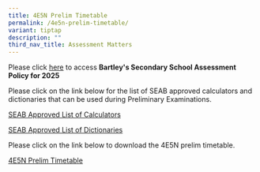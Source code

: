 ```yaml
---
title: 4E5N Prelim Timetable
permalink: /4e5n-prelim-timetable/
variant: tiptap
description: ""
third_nav_title: Assessment Matters
---
```

<p>Please click <a href="https://www.bartleysec.moe.edu.sg/assessment-plan-and-policy/" rel="noopener nofollow" target="_blank">here</a> to
access <strong>Bartley's Secondary School Assessment Policy for 2025</strong>
</p>
<p></p>
<p>Please click on the link below for the list of SEAB approved calculators
and dictionaries that can be used during Preliminary Examinations.</p>
<p><a href="https://file.go.gov.sg/seab-approvedcalculators.pdf" rel="noopener nofollow" target="_blank">SEAB Approved List of Calculators</a>
</p>
<p><a href="https://file.go.gov.sg/seab-approveddictionaries.pdf" rel="noopener nofollow" target="_blank">SEAB Approved List of Dictionaries</a>
</p>
<p></p>
<p>Please click on the link below to download the 4E5N prelim timetable.</p>
<p><a href="/files/2025_4E5N_Prelim_Timetable_V5_9_Jul.pdf" rel="noopener noreferrer nofollow" target="_blank">4E5N Prelim Timetable</a>
</p>
<p></p>
<p></p>